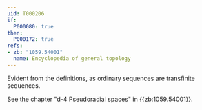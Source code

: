 ```yaml
---
uid: T000206
if:
  P000080: true
then:
  P000172: true
refs:
- zb: "1059.54001"
  name: Encyclopedia of general topology
---
```


Evident from the definitions, as ordinary sequences are transfinite sequences.

See the chapter "d-4 Pseudoradial spaces" in {{zb:1059.54001}}.
